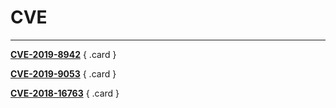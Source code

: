 # __CVE__

--- 

<div class="grid" markdown>

[__CVE-2019-8942__](CVE-2019-8942)
{ .card }

[__CVE-2019-9053__](CVE-2019-9053)
{ .card }

</div>

<div class="grid" markdown>

[__CVE-2018-16763__](CVE-2018-16763)
{ .card }

</div>